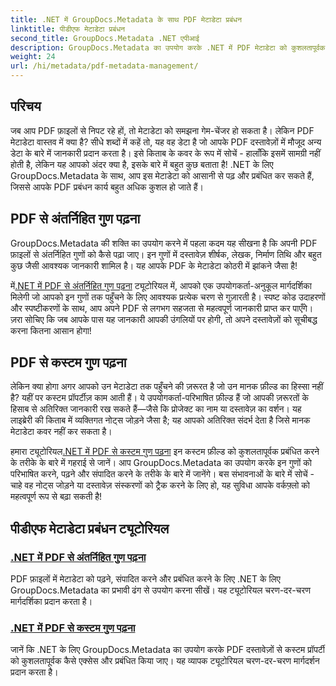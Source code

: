 ```yaml
---
title: .NET में GroupDocs.Metadata के साथ PDF मेटाडेटा प्रबंधन
linktitle: पीडीएफ मेटाडेटा प्रबंधन
second_title: GroupDocs.Metadata .NET एपीआई
description: GroupDocs.Metadata का उपयोग करके .NET में PDF मेटाडेटा को कुशलतापूर्वक प्रबंधित करना सीखें। यह व्यापक मार्गदर्शिका आपके .NET अनुप्रयोगों में निर्बाध कार्यान्वयन के लिए सर्वोत्तम प्रथाओं से लेकर मेटाडेटा को जोड़ने, संपादित करने और निकालने तक सब कुछ शामिल करती है।
weight: 24
url: /hi/metadata/pdf-metadata-management/
---
```

## परिचय

जब आप PDF फ़ाइलों से निपट रहे हों, तो मेटाडेटा को समझना गेम-चेंजर हो सकता है। लेकिन PDF मेटाडेटा वास्तव में क्या है? सीधे शब्दों में कहें तो, यह वह डेटा है जो आपके PDF दस्तावेज़ों में मौजूद अन्य डेटा के बारे में जानकारी प्रदान करता है। इसे किताब के कवर के रूप में सोचें - हालाँकि इसमें सामग्री नहीं होती है, लेकिन यह आपको अंदर क्या है, इसके बारे में बहुत कुछ बताता है! .NET के लिए GroupDocs.Metadata के साथ, आप इस मेटाडेटा को आसानी से पढ़ और प्रबंधित कर सकते हैं, जिससे आपके PDF प्रबंधन कार्य बहुत अधिक कुशल हो जाते हैं।

## PDF से अंतर्निहित गुण पढ़ना

GroupDocs.Metadata की शक्ति का उपयोग करने में पहला कदम यह सीखना है कि अपनी PDF फ़ाइलों से अंतर्निहित गुणों को कैसे पढ़ा जाए। इन गुणों में दस्तावेज़ शीर्षक, लेखक, निर्माण तिथि और बहुत कुछ जैसी आवश्यक जानकारी शामिल है। यह आपके PDF के मेटाडेटा कोठरी में झांकने जैसा है!

 में[.NET में PDF से अंतर्निहित गुण पढ़ना](./reading-built-in-properties-from-pdf/) ट्यूटोरियल में, आपको एक उपयोगकर्ता-अनुकूल मार्गदर्शिका मिलेगी जो आपको इन गुणों तक पहुँचने के लिए आवश्यक प्रत्येक चरण से गुज़ारती है। स्पष्ट कोड उदाहरणों और स्पष्टीकरणों के साथ, आप अपने PDF से लगभग सहजता से महत्वपूर्ण जानकारी प्राप्त कर पाएँगे। ज़रा सोचिए कि जब आपके पास यह जानकारी आपकी उंगलियों पर होगी, तो अपने दस्तावेज़ों को सूचीबद्ध करना कितना आसान होगा!

## PDF से कस्टम गुण पढ़ना

लेकिन क्या होगा अगर आपको उन मेटाडेटा तक पहुँचने की ज़रूरत है जो उन मानक फ़ील्ड का हिस्सा नहीं है? यहीं पर कस्टम प्रॉपर्टीज़ काम आती हैं। ये उपयोगकर्ता-परिभाषित फ़ील्ड हैं जो आपकी ज़रूरतों के हिसाब से अतिरिक्त जानकारी रख सकते हैं—जैसे कि प्रोजेक्ट का नाम या दस्तावेज़ का वर्शन। यह लाइब्रेरी की किताब में व्यक्तिगत नोट्स जोड़ने जैसा है; यह आपको अतिरिक्त संदर्भ देता है जिसे मानक मेटाडेटा कवर नहीं कर सकता है।

 हमारा ट्यूटोरियल[.NET में PDF से कस्टम गुण पढ़ना](./reading-custom-properties-from-pdf/) इन कस्टम फ़ील्ड को कुशलतापूर्वक प्रबंधित करने के तरीके के बारे में गहराई से जानें। आप GroupDocs.Metadata का उपयोग करके इन गुणों को परिभाषित करने, पढ़ने और संपादित करने के तरीके के बारे में जानेंगे। बस संभावनाओं के बारे में सोचें - चाहे वह नोट्स जोड़ने या दस्तावेज़ संस्करणों को ट्रैक करने के लिए हो, यह सुविधा आपके वर्कफ़्लो को महत्वपूर्ण रूप से बढ़ा सकती है!

## पीडीएफ मेटाडेटा प्रबंधन ट्यूटोरियल
### [.NET में PDF से अंतर्निहित गुण पढ़ना](./reading-built-in-properties-from-pdf/)
PDF फ़ाइलों में मेटाडेटा को पढ़ने, संपादित करने और प्रबंधित करने के लिए .NET के लिए GroupDocs.Metadata का प्रभावी ढंग से उपयोग करना सीखें। यह ट्यूटोरियल चरण-दर-चरण मार्गदर्शिका प्रदान करता है।
### [.NET में PDF से कस्टम गुण पढ़ना](./reading-custom-properties-from-pdf/)
जानें कि .NET के लिए GroupDocs.Metadata का उपयोग करके PDF दस्तावेज़ों से कस्टम प्रॉपर्टी को कुशलतापूर्वक कैसे एक्सेस और प्रबंधित किया जाए। यह व्यापक ट्यूटोरियल चरण-दर-चरण मार्गदर्शन प्रदान करता है।